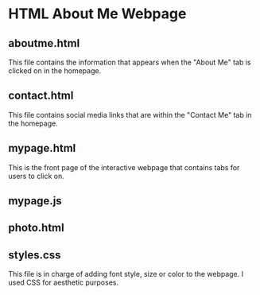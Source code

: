 # HTML About Me Webpage 

## aboutme.html
This file contains the information that appears when the "About Me" tab is clicked on in the homepage. 

## contact.html
This file contains social media links that are within the "Contact Me" tab in the homepage. 

## mypage.html
This is the front page of the interactive webpage that contains tabs for users to click on. 

## mypage.js

## photo.html

## styles.css
This file is in charge of adding font style, size or color to the webpage. I used CSS for aesthetic purposes. 
